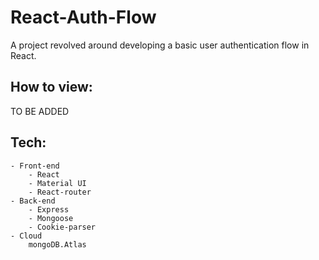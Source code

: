 # React-Auth-Flow
A project revolved around developing a basic user authentication flow in React.

## How to view:
TO BE ADDED

## Tech:
    - Front-end
        - React
        - Material UI
        - React-router
    - Back-end
        - Express
        - Mongoose
        - Cookie-parser
    - Cloud
        mongoDB.Atlas

